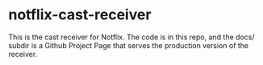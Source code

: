 # notflix-cast-receiver

This is the cast receiver for Notflix. The code is in this repo,
and the docs/ subdir is a Github Project Page that serves the
production version of the receiver.

